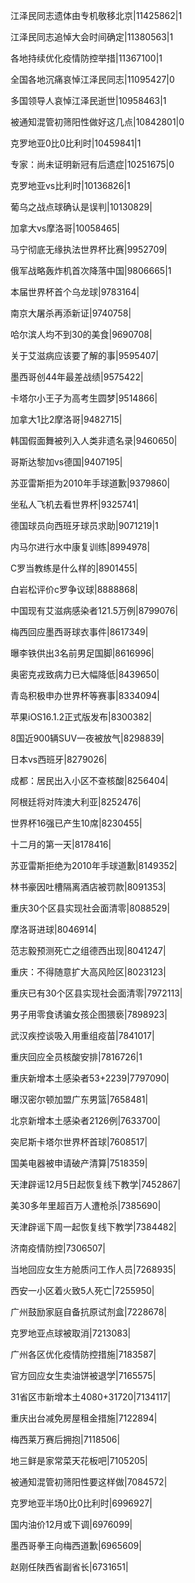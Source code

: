 江泽民同志遗体由专机敬移北京|11425862|1

江泽民同志追悼大会时间确定|11380563|1

各地持续优化疫情防控举措|11367100|1

全国各地沉痛哀悼江泽民同志|11095427|0

多国领导人哀悼江泽民逝世|10958463|1

被通知混管初筛阳性做好这几点|10842801|0

克罗地亚0比0比利时|10459841|1

专家：尚未证明新冠有后遗症|10251675|0

克罗地亚vs比利时|10136826|1

葡乌之战点球确认是误判|10130829|

加拿大vs摩洛哥|10058465|

马宁彻底无缘执法世界杯比赛|9952709|

俄军战略轰炸机首次降落中国|9806665|1

本届世界杯首个乌龙球|9783164|

南京大屠杀再添新证|9740758|

哈尔滨人均不到30的美食|9690708|

关于艾滋病应该要了解的事|9595407|

墨西哥创44年最差战绩|9575422|

卡塔尔小王子为高考生圆梦|9514866|

加拿大1比2摩洛哥|9482715|

韩国假面舞被列入人类非遗名录|9460650|

哥斯达黎加vs德国|9407195|

苏亚雷斯拒为2010年手球道歉|9379860|

坐私人飞机去看世界杯|9325741|

德国球员向西班牙球员求助|9071219|1

内马尔进行水中康复训练|8994978|

C罗当教练是什么样的|8901455|

白岩松评价c罗争议球|8888868|

中国现有艾滋病感染者121.5万例|8799076|

梅西回应墨西哥球衣事件|8617349|

曝李铁供出3名前男足国脚|8616996|

奥密克戎致病力已大幅降低|8439650|

青岛积极申办世界杯等赛事|8334094|

苹果iOS16.1.2正式版发布|8300382|

8国近900辆SUV一夜被放气|8298839|

日本vs西班牙|8279026|

成都：居民出入小区不查核酸|8256404|

阿根廷将对阵澳大利亚|8252476|

世界杯16强已产生10席|8230455|

十二月的第一天|8178416|

苏亚雷斯拒绝为2010年手球道歉|8149352|

林书豪因吐槽隔离酒店被罚款|8091353|

重庆30个区县实现社会面清零|8088529|

摩洛哥进球|8046914|

范志毅预测死亡之组德西出现|8041247|

重庆：不得随意扩大高风险区|8023123|

重庆已有30个区县实现社会面清零|7972113|

男子用零食诱骗女孩企图猥亵|7898923|

武汉疾控谈吸入用重组疫苗|7841017|

重庆回应全员核酸安排|7816726|1

重庆新增本土感染者53+2239|7797090|

曝汉密尔顿加盟广东男篮|7658481|

北京新增本土感染者2126例|7633700|

突尼斯卡塔尔世界杯首球|7608517|

国美电器被申请破产清算|7518359|

天津辟谣12月5日起恢复线下教学|7452867|

美30多年里超百万人遭枪杀|7385690|

天津辟谣下周一起恢复线下教学|7384482|

济南疫情防控|7306507|

当地回应女生方舱质问工作人员|7268935|

西安一小区着火致5人死亡|7255950|

广州鼓励家庭自备抗原试剂盒|7228678|

克罗地亚点球被取消|7213083|

广州各区优化疫情防控措施|7183587|

官方回应女生卖油饼被退学|7165575|

31省区市新增本土4080+31720|7134117|

重庆出台减免房屋租金措施|7122894|

梅西莱万赛后拥抱|7118506|

地三鲜是家常菜天花板吧|7105205|

被通知混管初筛阳性要这样做|7084572|

克罗地亚半场0比0比利时|6996927|

国内油价12月或下调|6976099|

墨西哥拳王向梅西道歉|6965609|

赵刚任陕西省副省长|6731651|

